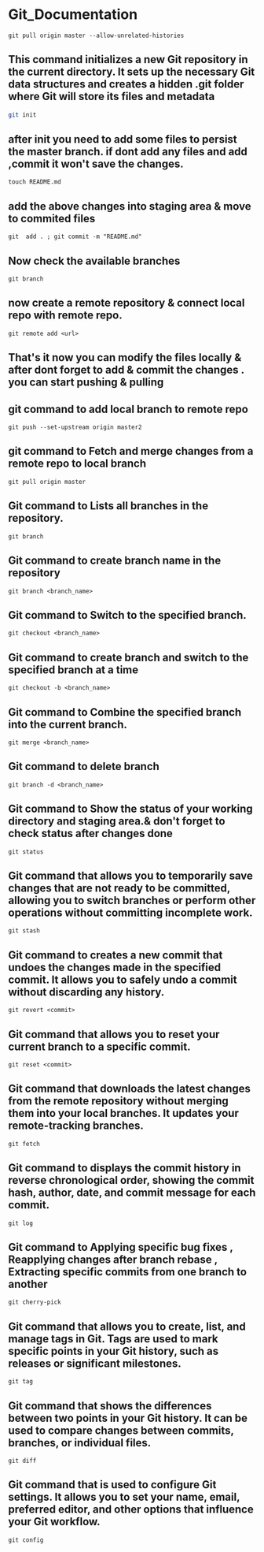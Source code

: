 # Git_Documentation

```
git pull origin master --allow-unrelated-histories

```

## This command initializes a new Git repository in the current directory. It sets up the necessary Git data structures and creates a hidden .git folder where Git will store its files and metadata
```sh
git init
```
## after init you need to add some files to persist the master branch. if dont add any files and add ,commit it won't save the changes.
```
touch README.md
```
## add the above changes into staging area & move to commited files
```
git  add . ; git commit -m "README.md"

```
## Now check the available branches
```
git branch
```

## now create a remote repository & connect local repo with remote repo.
```
git remote add <url>
```
## That's it now you can modify the files locally & after dont forget to add & commit the changes . you can start pushing & pulling

## git command to add local branch to remote repo
```
git push --set-upstream origin master2
```
## git command to Fetch and merge changes from a remote repo to  local branch 
```
git pull origin master
```
 ## Git command to Lists all branches in the repository.
 ```
git branch
```
## Git command to create branch name in the repository
```
git branch <branch_name>
```
##  Git command to Switch to the specified branch.
```
git checkout <branch_name>
```
##  Git command to create branch and switch to the specified branch at a time
```
git checkout -b <branch_name>
```
##  Git command to Combine the specified branch into the current branch.
```
git merge <branch_name>
```
##  Git command to delete branch
```
git branch -d <branch_name>
```
##  Git command to Show the status of your working directory and staging area.& don't forget to check status after changes done 
```
git status
```
##  Git command that allows you to temporarily save changes that are not ready to be committed, allowing you to switch branches or perform other operations without committing incomplete work.
```
git stash

```
##  Git command to creates a new commit that undoes the changes made in the specified commit. It allows you to safely undo a commit without discarding any history.
```
git revert <commit>
```
##  Git command that allows you to reset your current branch to a specific commit. 
```
git reset <commit>
```
##  Git command that downloads the latest changes from the remote repository without merging them into your local branches. It updates your remote-tracking branches.
```
git fetch
```
##  Git command to displays the commit history in reverse chronological order, showing the commit hash, author, date, and commit message for each commit.
```
git log
```
##  Git command to Applying specific bug fixes , Reapplying changes after branch rebase , Extracting specific commits from one branch to another
```
git cherry-pick
```
##  Git command that allows you to create, list, and manage tags in Git. Tags are used to mark specific points in your Git history, such as releases or significant milestones.
```
git tag
```
##  Git command that shows the differences between two points in your Git history. It can be used to compare changes between commits, branches, or individual files.
```
git diff
```
##  Git command that  is used to configure Git settings. It allows you to set your name, email, preferred editor, and other options that influence your Git workflow.
```
git config
```

